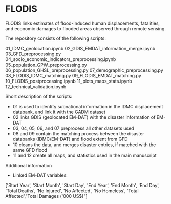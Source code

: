 # FLODIS
FLODIS links estimates of flood-induced human displacements, fatalities, and economic damages to flooded areas observed through remote sensing.

The repository consists of the following scripts:

01_IDMC_geolocation.ipynb
02_GDIS_EMDAT_information_merge.ipynb
03_GFD_preprocessing.py
04_socio_economic_indicators_preprocessing.ipynb
05_population_GPW_preprocessing.py
06_population_GHSL_preprocessing.py
07_demographic_preprocessing.py
08_FLODIS_IDMC_matching.py
09_FLODIS_EMDAT_matching.py
10_FLODIS_postprocessing.ipynb
11_plots_maps_stats.ipynb
12_technical_validation.ipynb

Short description of the scripts:

- 01 is used to identify subnational information in the IDMC displacement databank, and link it with the GADM dataset
- 02 links GDIS (geolocated EM-DAT) with the disaster information of EM-DAT
- 03, 04, 05, 06, and 07 preprocess all other datasets used
- 08 and 09 contain the matching process between the disaster databanks (IDMC/EM-DAT) and flood extent from GFD
- 10 cleans the data, and merges disaster entries, if matched with the same GFD flood
- 11 and 12 create all maps, and statistics used in the main manuscript

Additional information

- Linked EM-DAT variables:

['Start Year', 'Start Month', 'Start Day', 'End Year', 'End Month',
       'End Day', 'Total Deaths', 'No Injured', 'No Affected', 'No Homeless',
       'Total Affected',"Total Damages ('000 US$)"]
